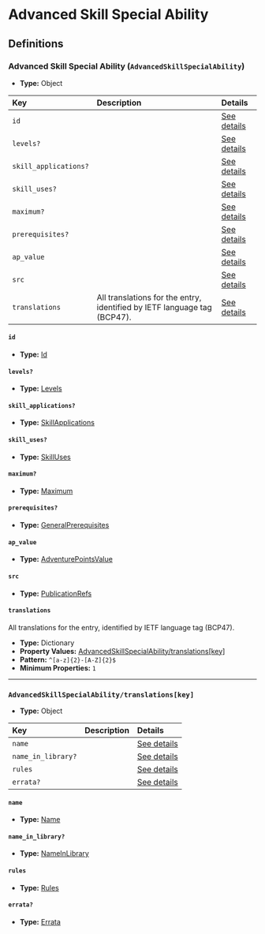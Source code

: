 # Advanced Skill Special Ability

## Definitions

### <a name="AdvancedSkillSpecialAbility"></a> Advanced Skill Special Ability (`AdvancedSkillSpecialAbility`)

- **Type:** Object

Key | Description | Details
:-- | :-- | :--
`id` |  | <a href="#AdvancedSkillSpecialAbility/id">See details</a>
`levels?` |  | <a href="#AdvancedSkillSpecialAbility/levels">See details</a>
`skill_applications?` |  | <a href="#AdvancedSkillSpecialAbility/skill_applications">See details</a>
`skill_uses?` |  | <a href="#AdvancedSkillSpecialAbility/skill_uses">See details</a>
`maximum?` |  | <a href="#AdvancedSkillSpecialAbility/maximum">See details</a>
`prerequisites?` |  | <a href="#AdvancedSkillSpecialAbility/prerequisites">See details</a>
`ap_value` |  | <a href="#AdvancedSkillSpecialAbility/ap_value">See details</a>
`src` |  | <a href="#AdvancedSkillSpecialAbility/src">See details</a>
`translations` | All translations for the entry, identified by IETF language tag (BCP47). | <a href="#AdvancedSkillSpecialAbility/translations">See details</a>

#### <a name="AdvancedSkillSpecialAbility/id"></a> `id`

- **Type:** <a href="../_Activatable.md#Id">Id</a>

#### <a name="AdvancedSkillSpecialAbility/levels"></a> `levels?`

- **Type:** <a href="../_Activatable.md#Levels">Levels</a>

#### <a name="AdvancedSkillSpecialAbility/skill_applications"></a> `skill_applications?`

- **Type:** <a href="../_Activatable.md#SkillApplications">SkillApplications</a>

#### <a name="AdvancedSkillSpecialAbility/skill_uses"></a> `skill_uses?`

- **Type:** <a href="../_Activatable.md#SkillUses">SkillUses</a>

#### <a name="AdvancedSkillSpecialAbility/maximum"></a> `maximum?`

- **Type:** <a href="../_Activatable.md#Maximum">Maximum</a>

#### <a name="AdvancedSkillSpecialAbility/prerequisites"></a> `prerequisites?`

- **Type:** <a href="../_Prerequisite.md#GeneralPrerequisites">GeneralPrerequisites</a>

#### <a name="AdvancedSkillSpecialAbility/ap_value"></a> `ap_value`

- **Type:** <a href="../_Activatable.md#AdventurePointsValue">AdventurePointsValue</a>

#### <a name="AdvancedSkillSpecialAbility/src"></a> `src`

- **Type:** <a href="../source/_PublicationRef.md#PublicationRefs">PublicationRefs</a>

#### <a name="AdvancedSkillSpecialAbility/translations"></a> `translations`

All translations for the entry, identified by IETF language tag (BCP47).

- **Type:** Dictionary
- **Property Values:** <a href="#AdvancedSkillSpecialAbility/translations[key]">AdvancedSkillSpecialAbility/translations[key]</a>
- **Pattern:** `^[a-z]{2}-[A-Z]{2}$`
- **Minimum Properties:** `1`

---

### <a name="AdvancedSkillSpecialAbility/translations[key]"></a> `AdvancedSkillSpecialAbility/translations[key]`

- **Type:** Object

Key | Description | Details
:-- | :-- | :--
`name` |  | <a href="#AdvancedSkillSpecialAbility/translations[key]/name">See details</a>
`name_in_library?` |  | <a href="#AdvancedSkillSpecialAbility/translations[key]/name_in_library">See details</a>
`rules` |  | <a href="#AdvancedSkillSpecialAbility/translations[key]/rules">See details</a>
`errata?` |  | <a href="#AdvancedSkillSpecialAbility/translations[key]/errata">See details</a>

#### <a name="AdvancedSkillSpecialAbility/translations[key]/name"></a> `name`

- **Type:** <a href="../_Activatable.md#Name">Name</a>

#### <a name="AdvancedSkillSpecialAbility/translations[key]/name_in_library"></a> `name_in_library?`

- **Type:** <a href="../_Activatable.md#NameInLibrary">NameInLibrary</a>

#### <a name="AdvancedSkillSpecialAbility/translations[key]/rules"></a> `rules`

- **Type:** <a href="../_Activatable.md#Rules">Rules</a>

#### <a name="AdvancedSkillSpecialAbility/translations[key]/errata"></a> `errata?`

- **Type:** <a href="../source/_Erratum.md#Errata">Errata</a>
